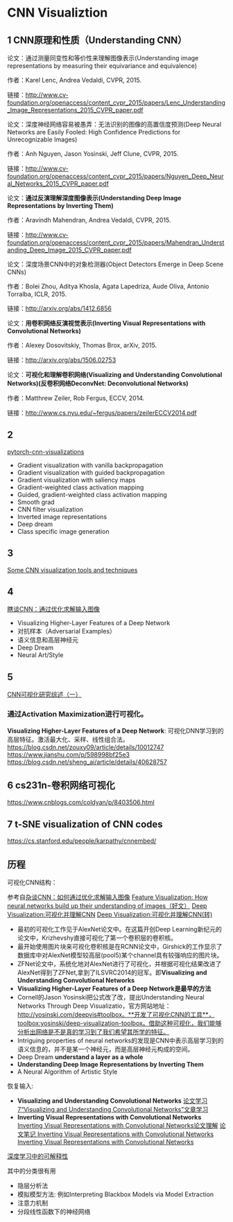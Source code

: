 # CNN Visualiztion

## 1 CNN原理和性质（Understanding CNN）

论文：通过测量同变性和等价性来理解图像表示(Understanding image representations by measuring their equivariance and equivalence)

作者：Karel Lenc, Andrea Vedaldi, CVPR, 2015.

链接：http://www.cv-foundation.org/openaccess/content_cvpr_2015/papers/Lenc_Understanding_Image_Representations_2015_CVPR_paper.pdf


论文：深度神经网络容易被愚弄：无法识别的图像的高置信度预测(Deep Neural Networks are Easily Fooled: High Confidence Predictions for Unrecognizable Images)

作者：Anh Nguyen, Jason Yosinski, Jeff Clune, CVPR, 2015.

链接：http://www.cv-foundation.org/openaccess/content_cvpr_2015/papers/Nguyen_Deep_Neural_Networks_2015_CVPR_paper.pdf


论文：**通过反演理解深度图像表示(Understanding Deep Image Representations by Inverting Them)**

作者：Aravindh Mahendran, Andrea Vedaldi, CVPR, 2015.

链接：http://www.cv-foundation.org/openaccess/content_cvpr_2015/papers/Mahendran_Understanding_Deep_Image_2015_CVPR_paper.pdf


论文：深度场景CNN中的对象检测器(Object Detectors Emerge in Deep Scene CNNs)

作者：Bolei Zhou, Aditya Khosla, Agata Lapedriza, Aude Oliva, Antonio Torralba, ICLR, 2015.

链接：http://arxiv.org/abs/1412.6856


论文：**用卷积网络反演视觉表示(Inverting Visual Representations with Convolutional Networks)**

作者：Alexey Dosovitskiy, Thomas Brox, arXiv, 2015.

链接：http://arxiv.org/abs/1506.02753


论文：**可视化和理解卷积网络(Visualizing and Understanding Convolutional Networks)(反卷积网络DeconvNet: Deconvolutional Networks)**

作者：Matthrew Zeiler, Rob Fergus, ECCV, 2014.

链接：http://www.cs.nyu.edu/~fergus/papers/zeilerECCV2014.pdf

## 2

[pytorch-cnn-visualizations](https://github.com/utkuozbulak/pytorch-cnn-visualizations#smooth-grad)

* Gradient visualization with vanilla backpropagation
* Gradient visualization with guided backpropagation
* Gradient visualization with saliency maps
* Gradient-weighted class activation mapping
* Guided, gradient-weighted class activation mapping
* Smooth grad
* CNN filter visualization
* Inverted image representations
* Deep dream
* Class specific image generation

## 3

[Some CNN visualization tools and techniques](http://www.erogol.com/cnn-visualization-tools-techniques/)

## 4

[瞎谈CNN：通过优化求解输入图像](https://zhuanlan.zhihu.com/p/25559267)

* Visualizing Higher-Layer Features of a Deep Network
* 对抗样本（Adversarial Examples）
* 语义信息和高层神经元
* Deep Dream
* Neural Art/Style

## 5

[CNN可视化研究综述（一）](https://mp.weixin.qq.com/s/cXwjOssIi8_7GTmqaGIgAw)

### 通过Activation Maximization进行可视化。

**Visualizing Higher-Layer Features of a Deep Network**: 可视化DNN学习到的高层特征。激活最大化、采样、线性组合法。https://blog.csdn.net/zouxy09/article/details/10012747 https://www.jianshu.com/p/598998bf25e3 https://blog.csdn.net/sheng_ai/article/details/40628757

## 6 cs231n-卷积网络可视化

https://www.cnblogs.com/coldyan/p/8403506.html

## 7 t-SNE visualization of CNN codes

https://cs.stanford.edu/people/karpathy/cnnembed/

## 历程

可视化CNN结构：

参考自[杂谈CNN：如何通过优化求解输入图像](https://www.leiphone.com/news/201706/HZlXRPP2Txd79xmd.html)
[Feature Visualization: How neural networks build up their understanding of images（好文）](https://distill.pub/2017/feature-visualization/)
[Deep Visualization:可视化并理解CNN](https://blog.csdn.net/yj3254/article/details/79167338)
[Deep Visualization:可视化并理解CNN(转)](https://www.cnblogs.com/byteHuang/p/6932772.html)

* 最初的可视化工作见于AlexNet论文中。在这篇开创Deep Learning新纪元的论文中，Krizhevshy直接可视化了第一个卷积层的卷积核。
* 最开始使用图片块来可视化卷积核是在RCNN论文中，Girshick的工作显示了数据库中对AlexNet模型较高层(pool5)某个channel具有较强响应的图片块。
* ZFNet论文中，系统化地对AlexNet进行了可视化，并根据可视化结果改进了AlexNet得到了ZFNet,拿到了ILSVRC2014的冠军。即**Visualizing and Understanding Convolutional Networks**
* **Visualizing Higher-Layer Features of a Deep Network是最早的方法**
* Cornell的Jason Yosinski把公式改了改，提出Understanding Neural Networks Through Deep Visualizatio，官方网站地址：http://yosinski.com/deepvis#toolbox。**开发了可视化CNN的工具**，toolbox:yosinski/deep-visualization-toolbox。借助这种可视化，我们能够分析出网络是不是真的学习到了我们希望其所学的特征。
* Intriguing properties of neural networks的发现是CNN中表示高层学习到的语义信息的，并不是某一个神经元，而是高层神经元构成的空间。
* Deep Dream **understand a layer as a whole**
* **Understanding Deep Image Representations by Inverting Them**
* A Neural Algorithm of Artistic Style

恢复输入:

* **Visualizing and Understanding Convolutional Networks** [论文学习7“Visualizing and Understanding Convolutional Networks”文章学习](https://www.jianshu.com/p/d4012045cf43)
* **Inverting Visual Representations with Convolutional Networks** [Inverting Visual Representations with Convolutional Networks论文理解](https://blog.csdn.net/wyl1987527/article/details/73350903) [论文笔记 Inverting Visual Representations with Convolutional Networks](https://www.cnblogs.com/everyday-haoguo/p/Note-IVR.html) [Inverting Visual Representations with Convolutional Networks](http://www.echojb.com/image/2017/06/28/446633.html)

[深度学习中的可解释性](https://zhuanlan.zhihu.com/p/48279309)

其中的分类很有用

* 隐层分析法
* 模拟模型方法: 例如Interpreting Blackbox Models via Model Extraction
* 注意力机制
* 分段线性函数下的神经网络

